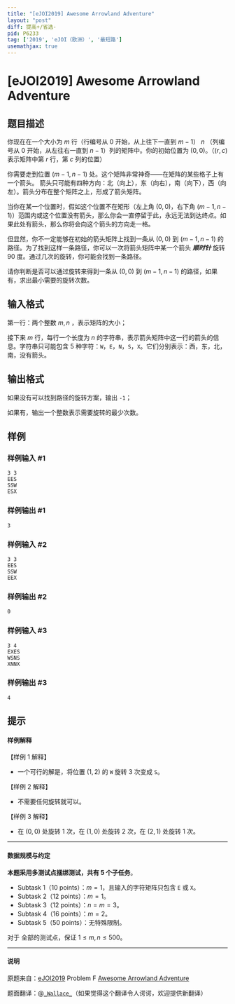 ```yaml
---
title: "[eJOI2019] Awesome Arrowland Adventure"
layout: "post"
diff: 提高+/省选-
pid: P6233
tag: ['2019', 'eJOI（欧洲）', '最短路']
usemathjax: true
---
```


# [eJOI2019] Awesome Arrowland Adventure
## 题目描述

你现在在一个大小为 $m$ 行（行编号从 $0$ 开始，从上往下一直到 $m-1$） $n$ （列编号从 $0$ 开始，从左往右一直到 $n-1$）列的矩阵中。你的初始位置为 $(0,0)$。（$(r,c)$ 表示矩阵中第 $r$ 行，第 $c$ 列的位置）

你需要走到位置 $(m-1,n-1)$ 处。这个矩阵非常神奇——在矩阵的某些格子上有一个箭头。 箭头只可能有四种方向：北（向上），东（向右），南（向下），西（向左）。箭头分布在整个矩阵之上，形成了箭头矩阵。

当你在某一个位置时，假如这个位置不在矩形（左上角 $(0,0)$，右下角 $(m-1,n-1)$）范围内或这个位置没有箭头，那么你会一直停留于此，永远无法到达终点。如果此处有箭头，那么你将会向这个箭头的方向走一格。

但显然，你不一定能够在初始的箭头矩阵上找到一条从 $(0,0)$ 到 $(m-1,n-1)$ 的路径。为了找到这样一条路径，你可以一次将箭头矩阵中某一个箭头 ***顺时针*** 旋转 $90$ 度。通过几次的旋转，你可能会找到一条路径。

请你判断是否可以通过旋转来得到一条从 $(0,0)$ 到 $(m-1,n-1)$ 的路径，如果有，求出最小需要的旋转次数。
## 输入格式

第一行：两个整数 $m,n$ ，表示矩阵的大小；

接下来 $m$ 行，每行一个长度为 $n$ 的字符串，表示箭头矩阵中这一行的箭头的信息。字符串只可能包含 $5$ 种字符：`W`，`E`，`N`，`S`，`X`。它们分别表示：西，东，北，南，没有箭头。
## 输出格式

如果没有可以找到路径的旋转方案，输出 ```-1```；

如果有，输出一个整数表示需要旋转的最少次数。
## 样例

### 样例输入 #1
```
3 3
EES
SSW
ESX
```
### 样例输出 #1
```
3
```
### 样例输入 #2
```
3 3
EES
SSW
EEX
```
### 样例输出 #2
```
0
```
### 样例输入 #3
```
3 4
EXES
WSNS
XNNX
```
### 样例输出 #3
```
4
```
## 提示

#### 样例解释

【样例 1 解释】
- 一个可行的解是，将位置 $(1,2)$ 的 ```W``` 旋转 $3$ 次变成 ```S```。

【样例 2 解释】
- 不需要任何旋转就可以。

【样例 3 解释】
- 在 $(0,0)$ 处旋转 $1$ 次，在 $(1,0)$ 处旋转 $2$ 次，在 $(2,1)$ 处旋转 $1$ 次。

---
#### 数据规模与约定

**本题采用多测试点捆绑测试，共有 $5$ 个子任务**。

- Subtask 1（10 points）：$m=1$，且输入的字符矩阵只包含 ```E``` 或 ```X```。
- Subtask 2（12 points）：$m=1$。
- Subtask 3（12 points）：$n=m=3$。
- Subtask 4（16 points）：$m=2$。
- Subtask 5（50 points）：无特殊限制。

对于 全部的测试点，保证 $1\le m,n\le 500$。

---

#### 说明

原题来自：[eJOI2019](https://www.ejoi2019.si) Problem F [Awesome Arrowland Adventure](https://www.ejoi2019.si/static/media/uploads/tasks/adventure-isc(1).pdf)

题面翻译：@[```_Wallace_```](https://www.luogu.com.cn/user/61430)（如果觉得这个翻译令人谔谔，欢迎提供新翻译）
